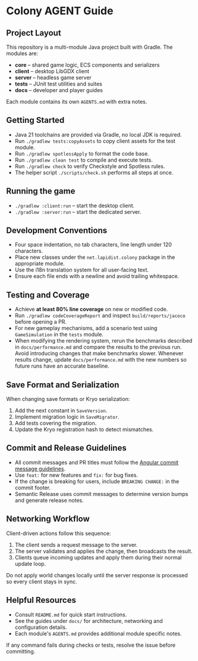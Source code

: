 # Colony AGENT Guide

## Project Layout
This repository is a multi-module Java project built with Gradle. The modules are:

- **core** – shared game logic, ECS components and serializers
- **client** – desktop LibGDX client
- **server** – headless game server
- **tests** – JUnit test utilities and suites
- **docs** – developer and player guides

Each module contains its own `AGENTS.md` with extra notes.

## Getting Started
- Java 21 toolchains are provided via Gradle, no local JDK is required.
- Run `./gradlew tests:copyAssets` to copy client assets for the test module.
- Run `./gradlew spotlessApply` to format the code base.
- Run `./gradlew clean test` to compile and execute tests.
- Run `./gradlew check` to verify Checkstyle and Spotless rules.
- The helper script `./scripts/check.sh` performs all steps at once.

## Running the game
- `./gradlew :client:run` – start the desktop client.
- `./gradlew :server:run` – start the dedicated server.

## Development Conventions
- Four space indentation, no tab characters, line length under 120 characters.
- Place new classes under the `net.lapidist.colony` package in the appropriate module.
- Use the i18n translation system for all user-facing text.
- Ensure each file ends with a newline and avoid trailing whitespace.

## Testing and Coverage
- Achieve **at least 80% line coverage** on new or modified code.
- Run `./gradlew codeCoverageReport` and inspect `build/reports/jacoco` before opening a PR.
 - For new gameplay mechanisms, add a scenario test using `GameSimulation` in the `tests` module.
 - When modifying the rendering system, rerun the benchmarks described in `docs/performance.md` and compare the results
    to the previous run. Avoid introducing changes that make benchmarks slower. Whenever results change, update
    `docs/performance.md` with the new numbers so future runs have an accurate baseline.

## Save Format and Serialization
When changing save formats or Kryo serialization:
1. Add the next constant in `SaveVersion`.
2. Implement migration logic in `SaveMigrator`.
3. Add tests covering the migration.
4. Update the Kryo registration hash to detect mismatches.

## Commit and Release Guidelines
- All commit messages and PR titles must follow the [Angular commit message guidelines](https://github.com/angular/angular/blob/main/CONTRIBUTING.md#commit).
- Use `feat:` for new features and `fix:` for bug fixes.
- If the change is breaking for users, include `BREAKING CHANGE:` in the commit footer.
- Semantic Release uses commit messages to determine version bumps and generate release notes.

## Networking Workflow
Client-driven actions follow this sequence:
1. The client sends a request message to the server.
2. The server validates and applies the change, then broadcasts the result.
3. Clients queue incoming updates and apply them during their normal update loop.

Do not apply world changes locally until the server response is processed so every client stays in sync.

## Helpful Resources
- Consult `README.md` for quick start instructions.
- See the guides under `docs/` for architecture, networking and configuration details.
- Each module's `AGENTS.md` provides additional module specific notes.

If any command fails during checks or tests, resolve the issue before committing.
